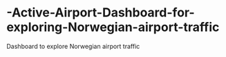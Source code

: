 # -Active-Airport-Dashboard-for-exploring-Norwegian-airport-traffic
Dashboard to explore Norwegian airport traffic

